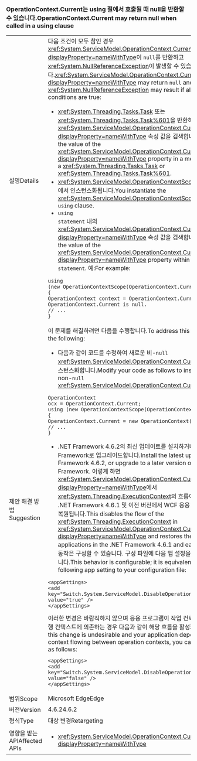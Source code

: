 ### <a name="operationcontextcurrent-may-return-null-when-called-in-a-using-clause"></a><span data-ttu-id="852f0-101">OperationContext.Current는 using 절에서 호출될 때 null을 반환할 수 있습니다.</span><span class="sxs-lookup"><span data-stu-id="852f0-101">OperationContext.Current may return null when called in a using clause</span></span>

|   |   |
|---|---|
|<span data-ttu-id="852f0-102">설명</span><span class="sxs-lookup"><span data-stu-id="852f0-102">Details</span></span>|<span data-ttu-id="852f0-103">다음 조건이 모두 참인 경우 <xref:System.ServiceModel.OperationContext.Current?displayProperty=nameWithType>이 <code>null</code>를 반환하고 <xref:System.NullReferenceException>이 발생할 수 있습니다.</span><span class="sxs-lookup"><span data-stu-id="852f0-103"><xref:System.ServiceModel.OperationContext.Current?displayProperty=nameWithType> may return <code>null</code> and a <xref:System.NullReferenceException> may result if all of the following conditions are true:</span></span><ul><li><span data-ttu-id="852f0-104"><xref:System.Threading.Tasks.Task> 또는 <xref:System.Threading.Tasks.Task%601>을 반환하는 메서드에서 <xref:System.ServiceModel.OperationContext.Current?displayProperty=nameWithType> 속성 값을 검색합니다.</span><span class="sxs-lookup"><span data-stu-id="852f0-104">You retrieve the value of the <xref:System.ServiceModel.OperationContext.Current?displayProperty=nameWithType> property in a method that returns a <xref:System.Threading.Tasks.Task> or <xref:System.Threading.Tasks.Task%601>.</span></span></li><li><span data-ttu-id="852f0-105"><xref:System.ServiceModel.OperationContextScope> 개체는 <code>using</code> 절에서 인스턴스화됩니다.</span><span class="sxs-lookup"><span data-stu-id="852f0-105">You instantiate the <xref:System.ServiceModel.OperationContextScope> object in a <code>using</code> clause.</span></span></li><li><span data-ttu-id="852f0-106"><code>using statement</code> 내의 <xref:System.ServiceModel.OperationContext.Current?displayProperty=nameWithType> 속성 값을 검색합니다.</span><span class="sxs-lookup"><span data-stu-id="852f0-106">You retrieve the value of the <xref:System.ServiceModel.OperationContext.Current?displayProperty=nameWithType> property within the <code>using statement</code>.</span></span> <span data-ttu-id="852f0-107">예:</span><span class="sxs-lookup"><span data-stu-id="852f0-107">For example:</span></span></li></ul><pre><code class="language-csharp">using (new OperationContextScope(OperationContext.Current))&#13;&#10;{&#13;&#10;OperationContext context = OperationContext.Current;      // OperationContext.Current is null.&#13;&#10;// ...&#13;&#10;}&#13;&#10;</code></pre>|
|<span data-ttu-id="852f0-108">제안 해결 방법</span><span class="sxs-lookup"><span data-stu-id="852f0-108">Suggestion</span></span>|<span data-ttu-id="852f0-109">이 문제를 해결하려면 다음을 수행합니다.</span><span class="sxs-lookup"><span data-stu-id="852f0-109">To address this issue, you can do the following:</span></span><ul><li><span data-ttu-id="852f0-110">다음과 같이 코드를 수정하여 새로운 비-<code>null</code> <xref:System.ServiceModel.OperationContext.Current%2A> 개체를 인스턴스화합니다.</span><span class="sxs-lookup"><span data-stu-id="852f0-110">Modify your code as follows to instantiate a new non-<code>null</code> <xref:System.ServiceModel.OperationContext.Current%2A> object:</span></span></li></ul><pre><code class="language-csharp">OperationContext ocx = OperationContext.Current;&#13;&#10;using (new OperationContextScope(OperationContext.Current))&#13;&#10;{&#13;&#10;OperationContext.Current = new OperationContext(ocx.Channel);&#13;&#10;// ...&#13;&#10;}&#13;&#10;</code></pre><ul><li><span data-ttu-id="852f0-111">.NET Framework 4.6.2의 최신 업데이트를 설치하거나 이후 버전의 .NET Framework로 업그레이드합니다.</span><span class="sxs-lookup"><span data-stu-id="852f0-111">Install the latest update to the .NET Framework 4.6.2, or upgrade to a later version of the .NET Framework.</span></span> <span data-ttu-id="852f0-112">이렇게 하면 <xref:System.ServiceModel.OperationContext.Current?displayProperty=nameWithType>에서 <xref:System.Threading.ExecutionContext>의 흐름이 비활성화되고 .NET Framework 4.6.1 및 이전 버전에서 WCF 응용 프로그램의 동작이 복원됩니다.</span><span class="sxs-lookup"><span data-stu-id="852f0-112">This disables the flow of the <xref:System.Threading.ExecutionContext> in <xref:System.ServiceModel.OperationContext.Current?displayProperty=nameWithType> and restores the behavior of WCF applications in the .NET Framework 4.6.1 and earlier versions.</span></span> <span data-ttu-id="852f0-113">이 동작은 구성할 수 있습니다. 구성 파일에 다음 앱 설정을 추가하는 것과 같습니다.</span><span class="sxs-lookup"><span data-stu-id="852f0-113">This behavior is configurable; it is equivalent to adding the following app setting to your configuration file:</span></span></li></ul><pre><code class="language-xml">&lt;appSettings&gt;&#13;&#10;&lt;add key=&quot;Switch.System.ServiceModel.DisableOperationContextAsyncFlow&quot; value=&quot;true&quot; /&gt;&#13;&#10;&lt;/appSettings&gt;&#13;&#10;</code></pre><span data-ttu-id="852f0-114">이러한 변경은 바람직하지 않으며 응용 프로그램이 작업 컨텍스트 간에 흐르는 실행 컨텍스트에 의존하는 경우 다음과 같이 해당 흐름을 활성화할수 있습니다.</span><span class="sxs-lookup"><span data-stu-id="852f0-114">If this change is undesirable and your application depends on execution context flowing between operation contexts, you can enable its flow as follows:</span></span><pre><code class="language-xml">&lt;appSettings&gt;&#13;&#10;&lt;add key=&quot;Switch.System.ServiceModel.DisableOperationContextAsyncFlow&quot; value=&quot;false&quot; /&gt;&#13;&#10;&lt;/appSettings&gt;&#13;&#10;</code></pre>|
|<span data-ttu-id="852f0-115">범위</span><span class="sxs-lookup"><span data-stu-id="852f0-115">Scope</span></span>|<span data-ttu-id="852f0-116">Microsoft Edge</span><span class="sxs-lookup"><span data-stu-id="852f0-116">Edge</span></span>|
|<span data-ttu-id="852f0-117">버전</span><span class="sxs-lookup"><span data-stu-id="852f0-117">Version</span></span>|<span data-ttu-id="852f0-118">4.6.2</span><span class="sxs-lookup"><span data-stu-id="852f0-118">4.6.2</span></span>|
|<span data-ttu-id="852f0-119">형식</span><span class="sxs-lookup"><span data-stu-id="852f0-119">Type</span></span>|<span data-ttu-id="852f0-120">대상 변경</span><span class="sxs-lookup"><span data-stu-id="852f0-120">Retargeting</span></span>|
|<span data-ttu-id="852f0-121">영향을 받는 API</span><span class="sxs-lookup"><span data-stu-id="852f0-121">Affected APIs</span></span>|<ul><li><xref:System.ServiceModel.OperationContext.Current?displayProperty=nameWithType></li></ul>|

